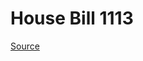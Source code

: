 # House Bill 1113

[Source](http://lawfilesext.leg.wa.gov/biennium/2023-24/Pdf/Bills/House%20Bills/1113.pdf)